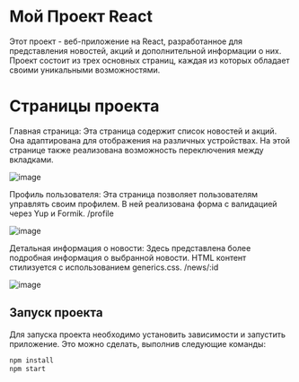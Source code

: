 # Мой Проект React

Этот проект - веб-приложение на React, разработанное для представления новостей, акций и дополнительной информации о них. Проект состоит из трех основных страниц, каждая из которых обладает своими уникальными возможностями.

# Страницы проекта 
Главная страница: Эта страница содержит список новостей и акций. Она адаптирована для отображения на различных устройствах. На этой странице также реализована возможность переключения между вкладками.

![image](https://github.com/ACM-REZ/news-project/assets/89102331/5ccf5131-cafc-42c3-a128-9a7f97cc850e)

Профиль пользователя: Эта страница позволяет пользователям управлять своим профилем. В ней реализована форма с валидацией через Yup и Formik.
/profile

![image](https://github.com/ACM-REZ/news-project/assets/89102331/d1c02a57-0e74-4325-b5fe-1f652a65e2f4)

Детальная информация о новости: Здесь представлена более подробная информация о выбранной новости. HTML контент стилизуется с использованием generics.css.
/news/:id

![image](https://github.com/ACM-REZ/news-project/assets/89102331/7e212213-2179-4b0e-bf1c-292dfce1ece2)

## Запуск проекта

Для запуска проекта необходимо установить зависимости и запустить приложение. Это можно сделать, выполнив следующие команды:

```bash
npm install
npm start

